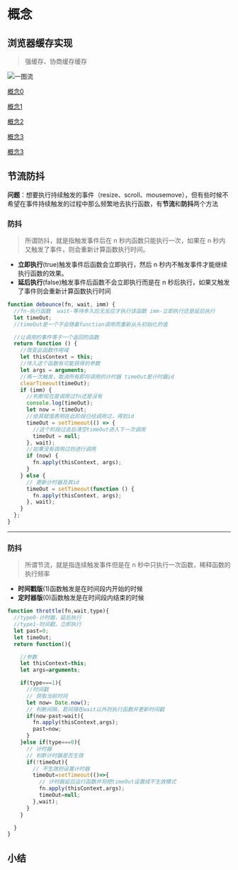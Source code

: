 # 概念

## 浏览器缓存实现
> 强缓存、协商缓存缓存

![一图流](https://ss.csdn.net/p?https://mmbiz.qpic.cn/mmbiz_png/MQ4FoG1HmnLE29ZX1qrTDOcE9C6LicTINYMfXicU43eubKHVaxiaP58dKFdKBOrOf8ZqUngSUoo0rcqZBicHejL7NQ/640?wx_fmt=png)

[概念0](https://juejin.im/entry/5ad86c16f265da505a77dca4)

[概念1](https://blog.csdn.net/tTU1EvLDeLFq5btqiK/article/details/89037445)

[概念2](https://mp.weixin.qq.com/s?__biz=MjM5MTA1MjAxMQ==&mid=2651226262&idx=1&sn=2128db200b88479face67ed8e095757c&chksm=bd4959128a3ed0041b43a5683c75c4b88c7d35fac909a59c14b4e9fc11e8d408680b171d2706&scene=21#wechat_redirect)

[概念3](https://www.haorooms.com/post/qianduan_cache_bushu)

[概念3](https://www.jianshu.com/p/9c95db596df5)

## 节流防抖

**问题**：想要执行持续触发的事件（resize、scroll、mousemove），但有些时候不希望在事件持续触发的过程中那么频繁地去执行函数，有**节流**和**防抖**两个方法


### 防抖

> 所谓防抖，就是指触发事件后在 n 秒内函数只能执行一次，如果在 n 秒内又触发了事件，则会重新计算函数执行时间。

+ **立即执行**(true)触发事件后函数会立即执行，然后 n 秒内不触发事件才能继续执行函数的效果。
+ **延后执行**(false)触发事件后函数不会立即执行而是在 n 秒后执行，如果又触发了事件则会重新计算函数执行时间

```javascript
function debounce(fn, wait, imm) {
  //fn-执行函数  wait-等待多久后无反应才执行该函数 imm-立即执行还是延后执行
  let timeOut;
  //timeOut是一个不会随着function调用而重新从头初始化的值

  //让调用的事件等于一个返回的函数
  return function () {
    //改变此函数作用域
    let thisContext = this;
    //传入这个函数有可能获得的参数
    let args = arguments;
    //再一次触发，取消所有即将调用的计时器 timeOut是计时器id
    clearTimeout(timeOut);
    if (imm) {
      //判断现在是调用过fn还是没有
      console.log(timeOut);
      let now = !timeOut;
      //给其赋值表明在此阶段已经调用过，得到id
      timeOut = setTimeout(() => {
        //这个阶段过去后清空timeOut进入下一次调用
        timeOut = null;
      }, wait);
      //如果没有调用过则进行调用
      if (now) {
        fn.apply(thisContext, args);
      }
    } else {
      // 更新计时器及其id
      timeOut = setTimeout(function () {
        fn.apply(thisContext, args);
      }, wait);
    }
  };
}

```

*****
### 防抖

> 所谓节流，就是指连续触发事件但是在 n 秒中只执行一次函数，稀释函数的执行频率

+ **时间戳版**(1)函数触发是在时间段内开始的时候
+ **定时器版**(0)函数触发是在时间段内结束的时候

```javascript
function throttle(fn,wait,type){
  //type0-计时器，延后执行
  //type1-时间戳，立即执行
  let past=0;
  let timeOut;
  return function(){

    //参数
    let thisContext=this;
    let args=arguments;

    if(type===1){
      //时间戳
      // 获取当前时间
      let now= Date.now();
      // 判断间隔，若间隔在wait以外则执行函数并更新时间戳
      if(now-past>wait){
        fn.apply(thisContext,args);
        past=now;
      }
    }else if(type===0){
      // 计时器
      // 判断计时器是否生效
      if(!timeOut){
        // 不生效则设置计时器
        timeOut=setTimeout(()=>{
          // 计时器延后运行函数并将把timeOut设置成不生效模式
          fn.apply(thisContext,args);
          timeOut=null;
        },wait);
      }
    }

  }
}
```


## 小结
